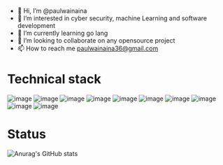 - 👋 Hi, I’m @paulwainaina
- 👀 I’m interested in cyber security, machine Learning and software development
- 🌱 I’m currently learning go lang 
- 💞️ I’m looking to collaborate on any opensource project
- 📫 How to reach me paulwainaina36@gmail.com

Technical stack
=
![image](https://img.shields.io/badge/C%2B%2B-00599C?style=for-the-badge&logo=c%2B%2B&logoColor=white)
![image](https://img.shields.io/badge/C-00599C?style=for-the-badge&logo=c&logoColor=white)
![image](https://img.shields.io/badge/Go-00ADD8?style=for-the-badge&logo=go&logoColor=white)
![image](https://img.shields.io/badge/HTML5-E34F26?style=for-the-badge&logo=html5&logoColor=white)
![image](https://img.shields.io/badge/json-5E5C5C?style=for-the-badge&logo=json&logoColor=white)
![image](https://img.shields.io/badge/Python-FFD43B?style=for-the-badge&logo=python&logoColor=blue)
![image](https://img.shields.io/badge/JavaScript-323330?style=for-the-badge&logo=javascript&logoColor=F7DF1E)
![image](https://img.shields.io/badge/MongoDB-4EA94B?style=for-the-badge&logo=mongodb&logoColor=white)
![image](https://img.shields.io/badge/MySQL-005C84?style=for-the-badge&logo=mysql&logoColor=white)
![image](https://img.shields.io/badge/SQLite-07405E?style=for-the-badge&logo=sqlite&logoColor=white)

Status
=
![Anurag's GitHub stats](https://github-readme-stats.vercel.app/api?username=anuraghazra&theme=dark&show_icons=true)
<!---
paulwainaina/paulwainaina is a ✨ special ✨ repository because its `README.md` (this file) appears on your GitHub profile.
You can click the Preview link to take a look at your changes.
--->

